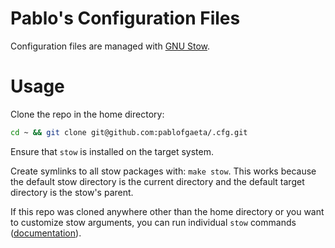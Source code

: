 # Pablo's Configuration Files

Configuration files are managed with [GNU Stow](https://www.gnu.org/software/stow/manual/stow.html#Introduction).

# Usage

Clone the repo in the home directory:

```bash
cd ~ && git clone git@github.com:pablofgaeta/.cfg.git
```

Ensure that `stow` is installed on the target system.

Create symlinks to all stow packages with: `make stow`. This works because the default stow directory is the current directory and the default target directory is the stow's parent.

If this repo was cloned anywhere other than the home directory or you want to customize stow arguments, you can run individual `stow` commands ([documentation](https://www.gnu.org/software/stow/manual/stow.html#Invoking-Stow)).
